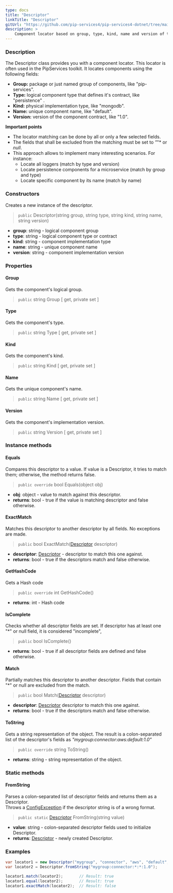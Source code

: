 ```yaml
---
type: docs
title: "Descriptor"
linkTitle: "Descriptor"
gitUrl: "https://github.com/pip-services4/pip-services4-dotnet/tree/main/pip-services4-components-dotnet"
description: >
    Component locator based on group, type, kind, name and version of the component.
---
```


### Description
The Descriptor class provides you with a component locator. This locator is often used in the PipServices toolkit. It locates components using the following fields:

- **Group:** package or just named group of components, like "pip-services". 
- **Type:** logical component type that defines it's contract, like "persistence" .
- **Kind:** physical implementation type, like "mongodb".  
- **Name:** unique component name, like "default".  
- **Version:** version of the component contract, like "1.0".  

**Important points**

- The locator matching can be done by all or only a few selected fields. 
- The fields that shall be excluded from the matching must be set to *"*"* or *null*.
- This approach allows to implement many interesting scenarios. For instance:
    - Locate all loggers (match by type and version)  
    - Locate persistence components for a microservice (match by group and type)  
    - Locate specific component by its name (match by name) 

### Constructors
Creates a new instance of the descriptor.

> `public` Descriptor(string group, string type, string kind, string name, string version)

- **group**: string - logical component group
- **type**: string - logical component type or contract
- **kind**: string - component implementation type
- **name**: string - unique component name
- **version**: string - component implementation version


### Properties

#### Group
Gets the component's logical group.
> `public` string Group [ get, private set ]

#### Type
Gets the component's type.
> `public` string Type [ get, private set ]

#### Kind
Gets the component's kind.
> `public` string Kind [ get, private set ]


#### Name
Gets the unique component's name.
> `public` string Name [ get, private set ]


#### Version
Gets the component's implementation version.
> `public` string Version [ get, private set ]



### Instance methods

#### Equals
Compares this descriptor to a value.
If value is a Descriptor, it tries to match them;
otherwise, the method returns false.

> `public override` bool Equals(object obj)

- **obj**: object - value to match against this descriptor.
- **returns**: bool - true if the value is matching descriptor and false otherwise.

#### ExactMatch
Matches this descriptor to another descriptor by all fields.
No exceptions are made.

> `public` bool ExactMatch([Descriptor]() descriptor)

- **descriptor**: [Descriptor]() - descriptor to match this one against.
- **returns**: bool - true if the descriptors match and false otherwise. 

#### GetHashCode
Gets a Hash code

> `public override` int GetHashCode()

- **returns**: int - Hash code

#### IsComplete
Checks whether all descriptor fields are set.
If descriptor has at least one "*" or null field, it is considered "incomplete",

> `public` bool IsComplete()

- **returns**: bool - true if all descriptor fields are defined and false otherwise.


#### Match
Partially matches this descriptor to another descriptor.
Fields that contain "*" or null are excluded from the match.

> `public` bool Match([Descriptor]() descriptor)

- **descriptor**: [Descriptor]() descriptor to match this one against.
- **returns**: bool - true if the descriptors match and false otherwise. 

#### ToString
Gets a string representation of the object.
The result is a colon-separated list of the descriptor's fields as
*"mygroup:connector:aws:default:1.0"*

> `public override` string ToString()

- **returns**: string - string representation of the object.

### Static methods

#### FromString
Parses a colon-separated list of descriptor fields and returns them as a Descriptor.  
Throws a [ConfigException](../../../commons/errors/config_exception) if the descriptor string is of a wrong format.

> `public static` [Descriptor]() FromString(string value)

- **value**: string - colon-separated descriptor fields used to initialize Descriptor.
- **returns**: [Descriptor]() - newly created Descriptor.

### Examples

```cs
var locator1 = new Descriptor("mygroup", "connector", "aws", "default", "1.0");
var locator2 = Descriptor.fromString("mygroup:connector:*:*:1.0");

locator1.match(locator2);       // Result: true
locator1.equal(locator2);       // Result: true
locator1.exactMatch(locator2);  // Result: false

```


